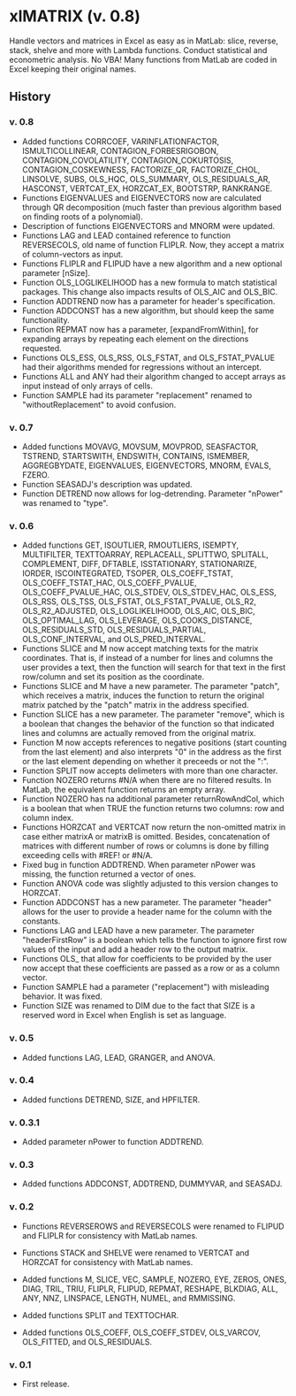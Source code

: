 # xlMATRIX (v. 0.8)

Handle vectors and matrices in Excel as easy as in MatLab: slice, reverse, stack, shelve and more with Lambda functions. Conduct statistical and econometric analysis. No VBA! Many functions from MatLab are coded in Excel keeping their original names.

## History

### v. 0.8
- Added functions CORRCOEF, VARINFLATIONFACTOR, ISMULTICOLLINEAR, CONTAGION_FORBESRIGOBON, CONTAGION_COVOLATILITY, CONTAGION_COKURTOSIS, CONTAGION_COSKEWNESS, FACTORIZE_QR, FACTORIZE_CHOL, LINSOLVE, SUBS, OLS_HQC, OLS_SUMMARY, OLS_RESIDUALS_AR, HASCONST, VERTCAT_EX, HORZCAT_EX, BOOTSTRP, RANKRANGE.
- Functions EIGENVALUES and EIGENVECTORS now are calculated through QR decomposition (much faster than previous algorithm based on finding roots of a polynomial).
- Description of functions EIGENVECTORS and MNORM were updated.
- Functions LAG and LEAD contained reference to function REVERSECOLS, old name of function FLIPLR. Now, they accept a matrix of column-vectors as input.
- Functions FLIPLR and FLIPUD have a new algorithm and a new optional parameter [nSize].
- Function OLS_LOGLIKELIHOOD has a new formula to match statistical packages. This change also impacts results of OLS_AIC and OLS_BIC.
- Function ADDTREND now has a parameter for header's specification.
- Function ADDCONST has a new algorithm, but should keep the same functionality.
- Function REPMAT now has a parameter, [expandFromWithin], for expanding arrays by repeating each element on the directions requested.
- Functions OLS_ESS, OLS_RSS, OLS_FSTAT, and OLS_FSTAT_PVALUE had their algorithms mended for regressions without an intercept.
- Functions ALL and ANY had their algorithm changed to accept arrays as input instead of only arrays of cells.
- Function SAMPLE had its parameter "replacement" renamed to "withoutReplacement" to avoid confusion.


### v. 0.7
- Added functions MOVAVG, MOVSUM, MOVPROD, SEASFACTOR, TSTREND, STARTSWITH, ENDSWITH, CONTAINS, ISMEMBER, AGGREGBYDATE, EIGENVALUES, EIGENVECTORS, MNORM, EVALS, FZERO.
- Function SEASADJ's description was updated.
- Function DETREND now allows for log-detrending. Parameter "nPower" was renamed to "type".

### v. 0.6
- Added functions GET, ISOUTLIER, RMOUTLIERS, ISEMPTY, MULTIFILTER, TEXTTOARRAY, REPLACEALL, SPLITTWO, SPLITALL, COMPLEMENT, DIFF, DFTABLE, ISSTATIONARY, STATIONARIZE, IORDER, ISCOINTEGRATED, TSOPER, OLS_COEFF_TSTAT, OLS_COEFF_TSTAT_HAC, OLS_COEFF_PVALUE, OLS_COEFF_PVALUE_HAC, OLS_STDEV, OLS_STDEV_HAC, OLS_ESS, OLS_RSS, OLS_TSS, OLS_FSTAT, OLS_FSTAT_PVALUE, OLS_R2, OLS_R2_ADJUSTED, OLS_LOGLIKELIHOOD, OLS_AIC, OLS_BIC, OLS_OPTIMAL_LAG, OLS_LEVERAGE, OLS_COOKS_DISTANCE, OLS_RESIDUALS_STD, OLS_RESIDUALS_PARTIAL, OLS_CONF_INTERVAL, and OLS_PRED_INTERVAL.
- Functions SLICE and M now accept matching texts for the matrix coordinates. That is, if instead of a number for lines and columns the user provides a text, then the function will search for that text in the first row/column and set its position as the coordinate.
- Functions SLICE and M have a new parameter. The parameter "patch", which receives a matrix, induces the function to return the original matrix patched by the "patch" matrix in the address specified.
- Function SLICE has a new parameter. The parameter "remove", which is a boolean that changes the behavior of the function so that indicated lines and columns are actually removed from the original matrix.
- Function M now accepts references to negative positions (start counting from the last element) and also interprets "0" in the address as the first or the last element depending on whether it preceeds or not the ":".
- Function SPLIT now accepts delimeters with more than one character.
- Function NOZERO returns #N/A when there are no filtered results. In MatLab, the equivalent function returns an empty array.
- Function NOZERO has na additional parameter returnRowAndCol, which is a boolean that when TRUE the function returns two columns: row and column index.
- Functions HORZCAT and VERTCAT now return the non-omitted matrix in case either matrixA or matrixB is omitted. Besides, concatenation of matrices with different number of rows or columns is done by filling exceeding cells with #REF! or #N/A.
- Fixed bug in function ADDTREND. When parameter nPower was missing, the function returned a vector of ones.
- Function ANOVA code was slightly adjusted to this version changes to HORZCAT.
- Function ADDCONST has a new parameter. The parameter "header" allows for the user to provide a header name for the column with the constants.
- Functions LAG and LEAD have a new parameter. The parameter "headerFirstRow" is a boolean which tells the function to ignore first row values of the input and add a header row to the output matrix.
- Functions OLS_ that allow for coefficients to be provided by the user now accept that these coefficients are passed as a row or as a column vector.
- Function SAMPLE had a parameter ("replacement") with misleading behavior. It was fixed.
- Function SIZE was renamed to DIM due to the fact that SIZE is a reserved word in Excel when English is set as language.

### v. 0.5
- Added functions LAG, LEAD, GRANGER, and ANOVA.

### v. 0.4
- Added functions DETREND, SIZE, and HPFILTER.

### v. 0.3.1
- Added parameter nPower to function ADDTREND.

### v. 0.3
- Added functions ADDCONST, ADDTREND, DUMMYVAR, and SEASADJ.

### v. 0.2
- Functions REVERSEROWS and REVERSECOLS were renamed to FLIPUD and FLIPLR for consistency with MatLab names.

- Functions STACK and SHELVE were renamed to VERTCAT and HORZCAT for consistency with MatLab names.

- Added functions M, SLICE, VEC, SAMPLE, NOZERO, EYE, ZEROS, ONES, DIAG, TRIL, TRIU, FLIPLR, FLIPUD, REPMAT, RESHAPE, BLKDIAG, ALL, ANY, NNZ, LINSPACE, LENGTH, NUMEL, and RMMISSING.

- Added functions SPLIT and TEXTTOCHAR.

- Added functions OLS_COEFF, OLS_COEFF_STDEV, OLS_VARCOV, OLS_FITTED, and OLS_RESIDUALS.

### v. 0.1
- First release.










